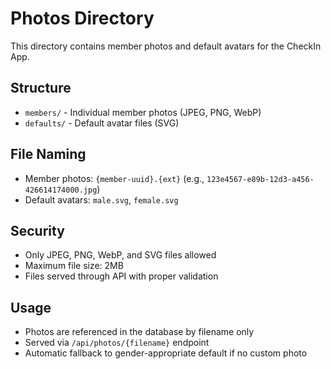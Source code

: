 # Photos Directory

This directory contains member photos and default avatars for the CheckIn App.

## Structure
- `members/` - Individual member photos (JPEG, PNG, WebP)
- `defaults/` - Default avatar files (SVG)

## File Naming
- Member photos: `{member-uuid}.{ext}` (e.g., `123e4567-e89b-12d3-a456-426614174000.jpg`)
- Default avatars: `male.svg`, `female.svg`

## Security
- Only JPEG, PNG, WebP, and SVG files allowed
- Maximum file size: 2MB
- Files served through API with proper validation

## Usage
- Photos are referenced in the database by filename only
- Served via `/api/photos/{filename}` endpoint
- Automatic fallback to gender-appropriate default if no custom photo